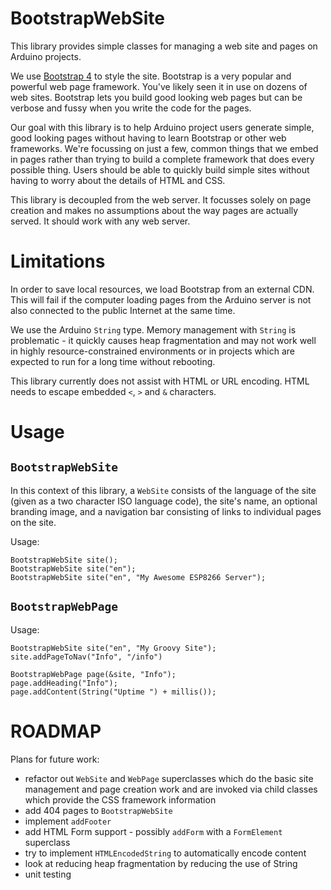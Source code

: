 # BootstrapWebSite

This library provides simple classes for managing a web site and pages on Arduino projects.

We use [Bootstrap 4](https://getbootstrap.com/) to style the site. Bootstrap is a very popular and powerful web page framework. You've likely seen it in use on dozens of web sites. Bootstrap lets you build good looking web pages but can be verbose and fussy when you write the code for the pages.

Our goal with this library is to help Arduino project users generate simple, good looking pages without having to learn Bootstrap or other web frameworks. We're focussing on just a few, common things that we embed in pages rather than trying to build a complete framework that does every possible thing. Users should be able to quickly build simple sites without having to worry about the details of HTML and CSS.

This library is decoupled from the web server. It focusses solely on page creation and makes no assumptions about the way pages are actually served. It should work with any web server.

# Limitations

In order to save local resources, we load Bootstrap from an external CDN. This will fail if the computer loading pages from the Arduino server is not also connected to the public Internet at the same time.

We use the Arduino `String` type. Memory management with `String` is problematic - it quickly causes heap fragmentation and may not work 
well in highly resource-constrained environments or in projects which are expected to run for a long time without rebooting.

This library currently does not assist with HTML or URL encoding. HTML needs to escape embedded `<`, `>` and `&` characters. 


# Usage

## `BootstrapWebSite`

In this context of this library, a `WebSite` consists of the language of the site (given as a two character ISO language code), the site's name, an optional branding image, and a navigation bar consisting of links to individual pages on the site.

Usage:

```
BootstrapWebSite site();
BootstrapWebSite site("en");
BootstrapWebSite site("en", "My Awesome ESP8266 Server");
```

## `BootstrapWebPage`

Usage:

```
BootstrapWebSite site("en", "My Groovy Site");
site.addPageToNav("Info", "/info") 

BootstrapWebPage page(&site, "Info");
page.addHeading("Info");
page.addContent(String("Uptime ") + millis());

```

# ROADMAP

Plans for future work:
- refactor out `WebSite` and `WebPage` superclasses which do the basic
  site management and page creation work and are invoked via child
  classes which provide the CSS framework information
- add 404 pages to `BootstrapWebSite`
- implement `addFooter`
- add HTML Form support - possibly `addForm` with a `FormElement` superclass
- try to implement `HTMLEncodedString` to automatically encode content
- look at reducing heap fragmentation by reducing the use of String
- unit testing
